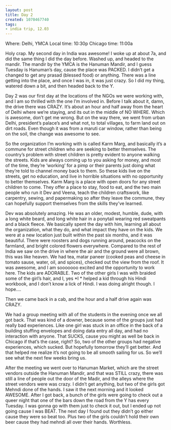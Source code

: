 ```yaml
---
layout: post
title: Day 2
created: 1070467740
tags:
- india trip, 12.03
---
```

Where: Delhi, YMCA
Local time: 10:30p
Chicago time: 11:00a

Holy crap. My second day in India was awesome! I woke up at about 7a, and did the same thing I did the day before. Washed up, and headed to the mandir. The mandir by the YMCA is the Hanuman Mandir, and I guess Tuesday is Hanuman’s day, cause the place was PACKED. I didn’t get a changed to get any prasad (blessed food) or anything. There was a line getting into the place, and once I was in, it was just crazy. So I did my thing, watered down a bit, and then headed back to the Y.

Day 2 was our first day at the locations of the NGOs we were working with, and I am so thrilled with the one I’m involved in. Before I talk about it, damn, the drive there was CRAZY. It’s about an hour and half away from the heart of Delhi where we’re staying, and its out in the middle of NO WHERE. Which is awesome, don’t get me wrong. But on the way there, we went from urban Delhi, president’s palace’s and what not, to total villages, to farm land out on dirt roads. Even though it was from a maruti car window, rather than being on the soil, the change was awesome to see.

So the organization I’m working with is called Karm Marg, and basically it’s a commune for street children who are seeking to better themselves. The country’s problem with street children is pretty evident to anyone walking the streets. Kids are always coming up to you asking for money, and most of the time, they’re ‘working’ for a pimp or their parents just doing what they’re told to channel money back to them. So these kids live on the streets, get no education, and live in horrible situations with no opportunity to better themselves. Karm Marg is a place with open doors for any street children to come. They offer a place to stay, food to eat, and the two main people who run it Dev and Veena, teach the children craftswork, like carpentry, sewing, and papermaking so after they leave the commune, they can hopefully support themselves from the skills they’ve learned.

Dev was absolutely amazing. He was an older, modest, humble, dude, with a long white beard, and long white hair in a ponytail wearing red sweatpants and a black fleece. We basically spent the day with him, learning all about the organization, what they do, and what impact they have on the kids. We were at a new location just built within the past six months, and it was beautiful. There were roosters and dogs running around, peacocks on the farmland, and bright colored flowers everywhere. Compared to the rest of India we saw on the drive in where the air and the ground were all brown, this was like heaven. We had tea, matar paneer (cooked peas and cheese in tomato sause, water, oil, and spices), checked out the view from the roof. It was awesome, and I am sooooooo excited and the opportunity to work here. The kids are ADORABLE. Two of the other girls I was with braided some of the girl’s hair, and I, yes *I * helped a kid through his Hindi workbook, and I don’t know a lick of Hindi. I was doing alright though. I hope….

Then we came back in a cab, and the hour and a half drive again was CRAZY.

We had a group meeting with all of the students in the evening once we all got back. That was kind of a downer, because some of the groups just had really bad experiences. Like one girl was stuck in an office in the back of a building stuffing envelopes and doing data entry all day, and had no interaction with anyone. That SUCKS, cause you might as well be back in Chicago if that’s the case, right? So, two of the other groups had negative experiences, which sucked. But hopefully tomorrow they’ll get better. And that helped me realize it’s not going to be all smooth sailing for us. So we’ll see what the next few weeks bring us.

After the meeting we went over to Hanuman Market, which are the street vendors outside the Hanuman Mandir, and that was STILL crazy, there was still a line of people out the door of the Madir, and the alleys where the street vendors were was crazy. I didn’t get anything, but two of the girls got Mehndi done of the hands. I saw it the next morning and it looked AWESOME. After I got back, a bunch of the girls were going to check out a queer night that one of the bars down the road from the Y has every Tuesday. I was gonna go with them just to check it out, but I ended up not going cause I was BEAT. The next day I found out they didn’t go either cause they were so beat too. Plus two of the girls couldn’t hold their own beer cause they had mehndi all over their hands. Worthless. 
